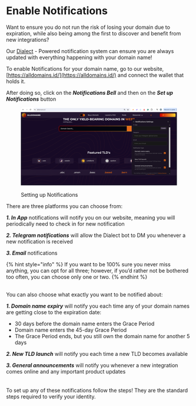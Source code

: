 # Enable Notifications

Want to ensure you do not run the risk of losing your domain due to expiration, while also being among the first to discover and benefit from new integrations?

Our [Dialect](https://www.dialect.to/) - Powered notification system can ensure you are always updated with everything happening with your domain name!

To enable Notifications for your domain name, go to our website, [https://alldomains.id/](https://alldomains.id/)  and connect the wallet that holds it.

After doing so, click on the _**Notifications Bell**_ and then on the _**Set up Notifications**_ button



<figure><img src="../.gitbook/assets/3Screenshot 2024-04-30 160727.png" alt=""><figcaption><p>Setting up Notifications</p></figcaption></figure>

There are three platforms you can choose from:

_**1. In App**_ notifications will notify you on our website, meaning you will periodically need to check in for new notification

_**2. Telegram notifications**_ will allow the Dialect bot to DM you whenever a new notification is received

_**3. Email**_ notifications&#x20;

{% hint style="info" %}
If you want to be 100% sure you never miss anything, you can opt for all three; however, if you’d rather not be bothered too often, you can choose only one or two.
{% endhint %}

\
You can also choose what exactly you want to be notified about:

_**1. Domain name expiry**_ will notify you each time any of your domain names are getting close to the expiration date:

* 30 days before the domain name enters the Grace Period
* Domain name enters the 45-day Grace Period
* The Grace Period ends, but you still own the domain name for another 5 days

_**2. New TLD launch**_ will notify you each time a new TLD becomes available

_**3. General announcements**_ will notify you whenever a new integration comes online and any important product updates\
\
\
To set up any of these notifications follow the steps! They are the standard steps required to verify your identity.
